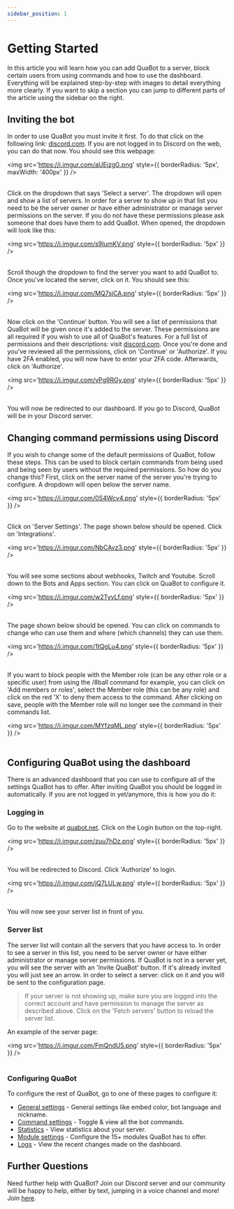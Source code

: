 ```yaml
---
sidebar_position: 1
---
```


# Getting Started

In this article you will learn how you can add QuaBot to a server, block certain users from using commands and how to use the dashboard. Everything will be explained step-by-step with images to detail everything more clearly. If you want to skip a section you can jump to different parts of the article using the sidebar on the right.

## Inviting the bot

In order to use QuaBot you must invite it first. To do that click on the following link: [discord.com](https://discord.com/oauth2/authorize?client_id=995243562134409296&permissions=274878426206&redirect_uri=https%3A%2F%2Fapi.quabot.net%2Fauth&response_type=code&scope=bot%20applications.commands%20guilds%20identify). If you are not logged in to Discord on the web, you can do that now. You should see this webpage:

<img src='https://i.imgur.com/aUEjzgG.png' style={{ borderRadius: '5px', maxWidth: '400px' }} />
<br />
<br />

Click on the dropdown that says 'Select a server'. The dropdown will open and show a list of servers. In order for a server to show up in that list you need to be the server owner or have either administrator or manage server permissions on the server. If you do not have these permissions please ask someone that does have them to add QuaBot. When opened, the dropdown will look like this:

<img src='https://i.imgur.com/s9IumKV.png' style={{ borderRadius: '5px' }} />
<br />
<br />

Scroll though the dropdown to find the server you want to add QuaBot to. Once you've located the server, click on it. You should see this:

<img src='https://i.imgur.com/MQ7sjCA.png' style={{ borderRadius: '5px' }} />
<br />
<br />

Now click on the 'Continue' button. You will see a list of permissions that QuaBot will be given once it's added to the server. These permissions are all required if you wish to use all of QuaBot's features. For a full list of permissions and their descriptions: visit [discord.com](https://discord.com/developers/docs/topics/permissions#permissions-bitwise-permission-flags). Once you're done and you've reviewed all the permissions, click on 'Continue' or 'Authorize'. If you have 2FA enabled, you will now have to enter your 2FA code. Afterwards, click on 'Authorize'.

<img src='https://i.imgur.com/vPg9RGy.png' style={{ borderRadius: '5px' }} />
<br />
<br />

You will now be redirected to our dashboard. If you go to Discord, QuaBot will be in your Discord server.


## Changing command permissions using Discord

If you wish to change some of the default permissions of QuaBot, follow these steps. This can be used to block certain commands from being used and being seen by users without the required permissions. So how do you change this? First, click on the server name of the server you're trying to configure. A dropdown will open below the server name.

<img src='https://i.imgur.com/0S4Wcv4.png' style={{ borderRadius: '5px' }} />
<br />
<br />

Click on 'Server Settings'. The page shown below should be opened. Click on 'Integrations'.


<img src='https://i.imgur.com/NbCAvz3.png' style={{ borderRadius: '5px' }} />
<br />
<br />

You will see some sections about webhooks, Twitch and Youtube. Scroll down to the Bots and Apps section. You can click on QuaBot to configure it.

<img src='https://i.imgur.com/w2TyvLf.png' style={{ borderRadius: '5px' }} />
<br />
<br />

The page shown below should be opened. You can click on commands to change who can use them and where (which channels) they can use them. 

<img src='https://i.imgur.com/1tQgLu4.png' style={{ borderRadius: '5px' }} />
<br />
<br />

If you want to block people with the Member role (can be any other role or a specific user) from using the /8ball command for example, you can click on 'Add members or roles', select the Member role (this can be any role) and click on the red 'X' to deny them access to the command. After clicking on save, people with the Member role will no longer see the command in their commands list.

<img src='https://i.imgur.com/MYfzqML.png' style={{ borderRadius: '5px' }} />
<br />
<br /> 


## Configuring QuaBot using the dashboard
There is an advanced dashboard that you can use to configure all of the settings QuaBot has to offer. After inviting QuaBot you should be logged in automatically. If you are not logged in yet/anymore, this is how you do it:

### Logging in

Go to the website at [quabot.net](https://quabot.net). Click on the Login button on the top-right.

<img src='https://i.imgur.com/zuu7hDz.png' style={{ borderRadius: '5px' }} />
<br />
<br />

You will be redirected to Discord. Click 'Authorize' to login.

<img src='https://i.imgur.com/jQ7LULw.png' style={{ borderRadius: '5px' }} />
<br />
<br />

You will now see your server list in front of you.


### Server list

The server list will contain all the servers that you have access to. In order to see a server in this list, you need to be server owner or have either administrator or manage server permissions. If QuaBot is not in a server yet, you will see the server with an 'Invite QuaBot' button. If it's already invited you will just see an arrow.
In order to select a server: click on it and you will be sent to the configuration page.

> If your server is not showing up, make sure you are logged into the correct account and have permission to manage the server as described above. Click on the 'Fetch servers' button to reload the server list.


An example of the server page:

<img src='https://i.imgur.com/FmQndU5.png' style={{ borderRadius: '5px' }} />
<br />
<br />

### Configuring QuaBot

To configure the rest of QuaBot, go to one of these pages to configure it:

- [General settings](/docs/dashboard/general) - General settings like embed color, bot language and nickname.
- [Command settings](/docs/dashboard/commands) - Toggle & view all the bot commands.
- [Statistics](/docs/dashboard/statistics) - View statistics about your server.
- [Module settings](/docs/dashboard/modules) - Configure the 15+ modules QuaBot has to offer.
- [Logs](/docs/dashboard/logs) - View the recent changes made on the dashboard.


## Further Questions

Need further help with QuaBot? Join our Discord server and our community will be happy to help, either by text, jumping in a voice channel and more! Join [here](https://discord.quabot.net).